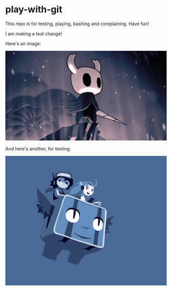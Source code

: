 # play-with-git
This repo is for testing, playing, bashing and complaining.  Have fun!

I am making a test change!

Here's an image:

![](hollowknight.jpg)

And here's another, for testing:

![](balrog.jpg)

